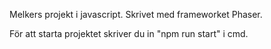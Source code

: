 Melkers projekt i javascript. Skrivet med frameworket Phaser. 

För att starta projektet skriver du in "npm run start" i cmd.
